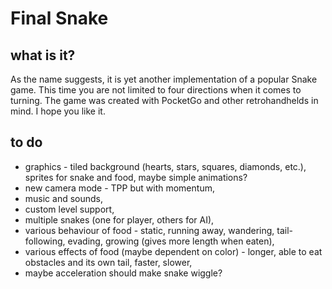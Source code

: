 # Final Snake

## what is it?
As the name suggests, it is yet another implementation of a popular Snake game. This time you are not limited to four directions when it comes to turning. The game was created with PocketGo and other retrohandhelds in mind. I hope you like it.

## to do
- graphics - tiled background (hearts, stars, squares, diamonds, etc.), sprites for snake and food, maybe simple animations?
- new camera mode - TPP but with momentum,
- music and sounds,
- custom level support,
- multiple snakes (one for player, others for AI),
- various behaviour of food - static, running away, wandering, tail-following, evading, growing (gives more length when eaten),
- various effects of food (maybe dependent on color) - longer, able to eat obstacles and its own tail, faster, slower,
- maybe acceleration should make snake wiggle?
